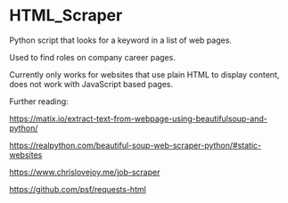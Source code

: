 # HTML_Scraper
Python script that looks for a keyword in a list of web pages.

Used to find roles on company career pages.

Currently only works for websites that use plain HTML to display content, does not work with JavaScript based pages.

Further reading:

https://matix.io/extract-text-from-webpage-using-beautifulsoup-and-python/

https://realpython.com/beautiful-soup-web-scraper-python/#static-websites

https://www.chrislovejoy.me/job-scraper

https://github.com/psf/requests-html
